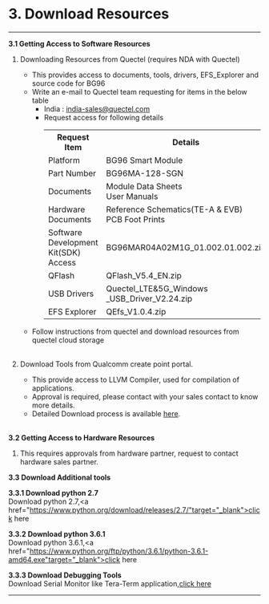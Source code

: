 # 3. Download Resources

------------

__3.1 Getting Access to Software Resources__
   1. Downloading Resources from Quectel (requires NDA with Quectel)
      - This provides access to documents, tools, drivers, EFS_Explorer and source code for BG96
      - Write an e-mail to Quectel team requesting for items in the below table
         - India : <india-sales@quectel.com>
         - Request access for following details<br>
            <table class=pinout>
               <tr>
                  <th>Request Item</th>
                  <th>Details</th>
               </tr>
               <tr>
                  <td>Platform</td>
                  <td>BG96 Smart Module</td>
               </tr>
               <tr>
                  <td>Part Number</td>
                  <td>BG96MA-128-SGN</td>
               </tr>
               <tr>
                  <td>Documents</td>
                  <td>Module Data Sheets<br>
                   User Manuals</td>
               </tr>
               <tr>
                  <td>Hardware Documents</td>
                  <td>Reference Schematics(TE-A & EVB)<br>
                  PCB Foot Prints</td>
               </tr>
               <tr>
                  <td>Software Development Kit(SDK) Access</td>
                  <td>BG96MAR04A02M1G_01.002.01.002.zip </td>
               </tr>
              <tr>
                  <td>QFlash</td>
                  <td>QFlash_V5.4_EN.zip<br>
              </td>
               </tr> 
               <tr>
                  <td>USB Drivers</td>
                  <td>Quectel_LTE&5G_Windows<br>_USB_Driver_V2.24.zip<br>
                   </td>
               </tr> 
               <tr>
                  <td>EFS Explorer</td>
                  <td>QEfs_V1.0.4.zip</td>
               </tr>
            </table>
      - Follow instructions from quectel and download resources from quectel cloud storage<br> &emsp;

   2. Download Tools from Qualcomm create point portal. 
      -  This provide access to LLVM Compiler, used for compilation of applications.
      -  Approval is required, please contact with your sales contact to know more details.
      -  Detailed Download process is available <a href="#" target="_blank" onclick="LoadPage(12);return false;">here</a>.<br> &emsp;<br>

__3.2 Getting Access to Hardware Resources__<br>
  1. This requires approvals from hardware partner, request to contact hardware sales partner.<br>
  
__3.3 Download Additional tools__

__3.3.1 Download python 2.7__<br>
   Download python 2.7,<a href="https://www.python.org/download/releases/2.7/"target="_blank">click here </a> 

__3.3.2 Download python 3.6.1__<br>
   Download python 3.6.1,<a href="https://www.python.org/ftp/python/3.6.1/python-3.6.1-amd64.exe"target="_blank">click here </a>

__3.3.3 Download Debugging Tools__<br>
  Download Serial Monitor like Tera-Term application,<a href="https://osdn.net/projects/ttssh2/downloads/72009/teraterm-4.105.exe/" target="_blank">click here</a>



------------

